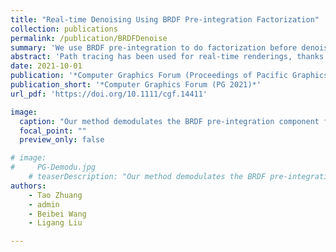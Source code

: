 ```yaml
---
title: "Real-time Denoising Using BRDF Pre-integration Factorization"
collection: publications
permalink: /publication/BRDFDenoise
summary: 'We use BRDF pre-integration to do factorization before denoising, preserving more details for spatially varing BRDFs.'
abstract: 'Path tracing has been used for real-time renderings, thanks to the powerful GPU device. Unfortunately, path tracing produces noisy rendered results, thus, filtering or denoising is often applied as a post-process to remove the noise. Previous works produce high-quality denoised results, by accumulating the temporal samples. However, they cannot handle the details from bidirectional reflectance distribution function (BRDF) maps (e.g. roughness map). In this paper, we introduce the BRDF pre-integration factorization for denoising to better preserve the details from BRDF maps. More specifically, we reformulate the rendering equation into two components: the BRDF pre-integration component and the weighted-lighting component. The BRDF pre-integration component is noise-free, since it does not depend on the lighting. Another key observation is that the weighted-lighting component tends to be smooth and low-frequency, which indicates that it is more suitable for denoising than the final rendered image. Hence, the weighted-lighting component is denoised individually. Our BRDF pre-integration demodulation approach is flexible for many real-time filtering methods. We have implemented it in spatio-temporal variance-guided filtering (SVGF), ReLAX and ReBLUR. Compared to the original methods, our method manages to better preserve the details from BRDF maps, while both the memory and time cost are negligible.'
date: 2021-10-01
publication: '*Computer Graphics Forum (Proceedings of Pacific Graphics 2021)*'
publication_short: '*Computer Graphics Forum (PG 2021)*'
url_pdf: 'https://doi.org/10.1111/cgf.14411'

image:
  caption: "Our method demodulates the BRDF pre-integration component from filtering and can be easily integrated into existing filtering algorithms. By combining with our method, both SVGF and ReLAX are able to preserve the fine details from BRDF maps better."
  focal_point: ""
  preview_only: false

# image: 
#     PG-Demodu.jpg
    # teaserDescription: "Our method demodulates the BRDF pre-integration component from filtering and can be easily integrated into existing filtering algorithms. By combining with our method, both SVGF and ReLAX are able to preserve the fine details from BRDF maps much better."
authors:
    - Tao Zhuang
    - admin
    - Beibei Wang
    - Ligang Liu

---
```


